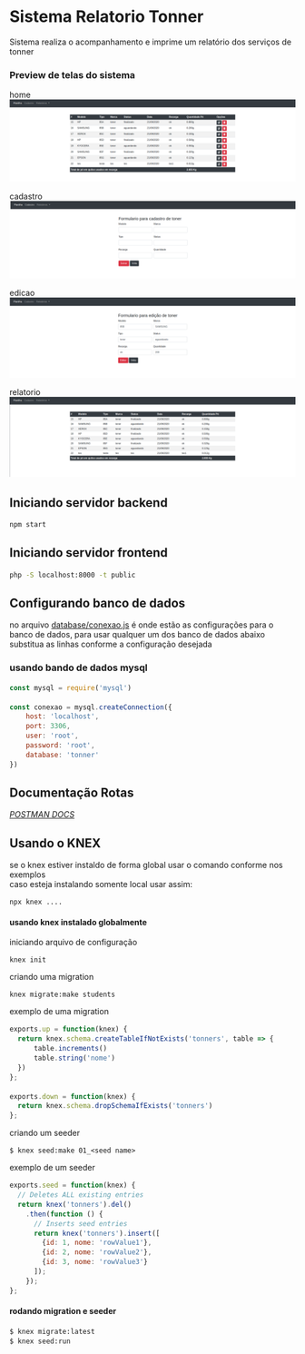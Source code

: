 # Sistema Relatorio Tonner

Sistema realiza o acompanhamento e imprime um relatório dos serviços de tonner

### Preview de telas do sistema

home
![home](images/home.png)

cadastro
![edicao](images/cadastro.png)

edicao
![edicao](images/edicao.png)


relatorio
![relatorio](images/relatorio.png)


## Iniciando servidor backend
```bash
npm start
```

## Iniciando servidor frontend
```bash
php -S localhost:8000 -t public
```

## Configurando banco de dados

no arquivo [database/conexao.js](/database/conexao.js) é onde estão as configurações para o banco de dados,
para usar qualquer um dos banco de dados abaixo substitua as linhas conforme a configuração desejada

### usando bando de dados mysql
```javascript
const mysql = require('mysql')

const conexao = mysql.createConnection({
    host: 'localhost',
    port: 3306,
    user: 'root',
    password: 'root',
    database: 'tonner'
})

```

## Documentação Rotas

*[POSTMAN DOCS](https://documenter.getpostman.com/view/10174080/TVKA5zN4)*


## Usando o KNEX
se o knex estiver instaldo de forma global usar o comando conforme nos exemplos  
caso esteja instalando somente local usar assim:
```
npx knex ....
```

#### usando knex instalado globalmente
iniciando arquivo de configuração
```
knex init
```
criando uma migration
```
knex migrate:make students
```

exemplo de uma migration
```javascript
exports.up = function(knex) {
  return knex.schema.createTableIfNotExists('tonners', table => {
      table.increments()
      table.string('nome')
  })
};

exports.down = function(knex) {
  return knex.schema.dropSchemaIfExists('tonners')
};
```

criando um seeder
```
$ knex seed:make 01_<seed name>
```

exemplo de um seeder
```javascript
exports.seed = function(knex) {
  // Deletes ALL existing entries
  return knex('tonners').del()
    .then(function () {
      // Inserts seed entries
      return knex('tonners').insert([
        {id: 1, nome: 'rowValue1'},
        {id: 2, nome: 'rowValue2'},
        {id: 3, nome: 'rowValue3'}
      ]);
    });
};
```

#### rodando migration e seeder
```bash
$ knex migrate:latest
$ knex seed:run
```